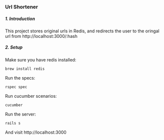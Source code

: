 ### Url Shortener

##### 1. Introduction

This project stores original urls in Redis, and redirects the user to the oringal url from http://localhost:3000/:hash

##### 2. Setup

Make sure you have redis installed:

    brew install redis

Run the specs:

    rspec spec

Run cucumber scenarios:

    cucumber

Run the server:

    rails s

And visit http://localhost:3000
